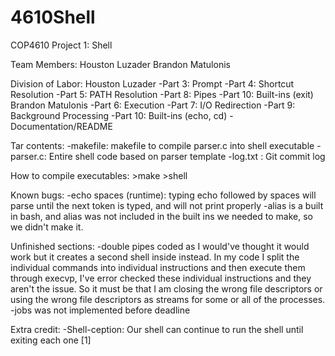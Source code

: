 # 4610Shell

COP4610
Project 1: Shell

Team Members:
	Houston Luzader
	Brandon Matulonis

Division of Labor:
	Houston Luzader
		-Part 3: Prompt
		-Part 4: Shortcut Resolution
		-Part 5: PATH Resolution
		-Part 8: Pipes
		-Part 10: Built-ins (exit)
	Brandon Matulonis
		-Part 6: Execution
		-Part 7: I/O Redirection
		-Part 9: Background Processing
		-Part 10: Built-ins (echo, cd)
		-Documentation/README

Tar contents:
	-makefile: makefile to compile parser.c into shell executable
	-parser.c: Entire shell code based on parser template
	-log.txt : Git commit log

How to compile executables:
	>make
	>shell

Known bugs:
	-echo spaces (runtime): typing echo followed by spaces will parse until the next token is typed, and will not print properly
	-alias is a built in bash, and alias was not included in the built ins we needed to make, so we didn't make it.

Unfinished sections:
	-double pipes coded as I would've thought it would work but it creates a second shell inside instead.
          In my code I split the individual commands into individual instructions and then execute them
          through execvp, I've error checked these individual instructions and they aren't the issue. So it must
          be that I am closing the wrong file descriptors or using the wrong file descriptors as streams for some
	  or all of the processes.
	-jobs was not implemented before deadline

Extra credit:
	-Shell-ception: Our shell can continue to run the shell until exiting each one [1]
